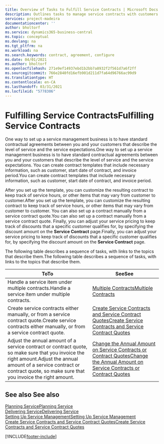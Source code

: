 ```yaml
---
title: Overview of Tasks to Fulfill Service Contracts | Microsoft Docs
description: Outlines tasks to manage service contracts with customers.
services: project-madeira
documentationcenter: ''
author: bholtorf
ms.service: dynamics365-business-central
ms.topic: conceptual
ms.devlang: na
ms.tgt_pltfrm: na
ms.workload: na
ms.search.keywords: contract, agreement, configure
ms.date: 04/01/2021
ms.author: bholtorf
ms.openlocfilehash: 271e9ef14937ebd1b2bb7a8932f2f561d7a6f2ff
ms.sourcegitcommit: 766e2840fd16efb901d211d7fa64d96766ac99d9
ms.translationtype: HT
ms.contentlocale: en-CA
ms.lasthandoff: 03/31/2021
ms.locfileid: "5778306"
---
```

# <a name="fulfilling-service-contracts"></a><span data-ttu-id="6e8cd-103">Fulfilling Service Contracts</span><span class="sxs-lookup"><span data-stu-id="6e8cd-103">Fulfilling Service Contracts</span></span> 
<span data-ttu-id="6e8cd-104">One way to set up a service management business is to have standard contractual agreements between you and your customers that describe the level of service and the service expectations.</span><span class="sxs-lookup"><span data-stu-id="6e8cd-104">One way to set up a service management business is to have standard contractual agreements between you and your customers that describe the level of service and the service expectations.</span></span> <span data-ttu-id="6e8cd-105">You can create contract templates that include necessary information, such as customer, start date of contract, and invoice period.</span><span class="sxs-lookup"><span data-stu-id="6e8cd-105">You can create contract templates that include necessary information, such as customer, start date of contract, and invoice period.</span></span>  
  
<span data-ttu-id="6e8cd-106">After you set up the template, you can customize the resulting contract to keep track of service hours, or other items that may vary from customer to customer.</span><span class="sxs-lookup"><span data-stu-id="6e8cd-106">After you set up the template, you can customize the resulting contract to keep track of service hours, or other items that may vary from customer to customer.</span></span> <span data-ttu-id="6e8cd-107">You can also set up a contract manually from a service contract quote.</span><span class="sxs-lookup"><span data-stu-id="6e8cd-107">You can also set up a contract manually from a service contract quote.</span></span> <span data-ttu-id="6e8cd-108">Finally, you can adjust your service pricing to keep track of discounts that a specific customer qualifies for, by specifying the discount amount on the **Service Contract** page.</span><span class="sxs-lookup"><span data-stu-id="6e8cd-108">Finally, you can adjust your service pricing to keep track of discounts that a specific customer qualifies for, by specifying the discount amount on the **Service Contract** page.</span></span>  

<span data-ttu-id="6e8cd-109">The following table describes a sequence of tasks, with links to the topics that describe them.</span><span class="sxs-lookup"><span data-stu-id="6e8cd-109">The following table describes a sequence of tasks, with links to the topics that describe them.</span></span>   
  
|<span data-ttu-id="6e8cd-110">**To**</span><span class="sxs-lookup"><span data-stu-id="6e8cd-110">**To**</span></span>|<span data-ttu-id="6e8cd-111">**See**</span><span class="sxs-lookup"><span data-stu-id="6e8cd-111">**See**</span></span>|  
|------------|-------------|  
|<span data-ttu-id="6e8cd-112">Handle a service item under multiple contracts.</span><span class="sxs-lookup"><span data-stu-id="6e8cd-112">Handle a service item under multiple contracts.</span></span> | [<span data-ttu-id="6e8cd-113">Multiple Contracts</span><span class="sxs-lookup"><span data-stu-id="6e8cd-113">Multiple Contracts</span></span>](service-multiple-contracts.md)|  
|<span data-ttu-id="6e8cd-114">Create service contracts either manually, or from a service contract quote.</span><span class="sxs-lookup"><span data-stu-id="6e8cd-114">Create service contracts either manually, or from a service contract quote.</span></span>| [<span data-ttu-id="6e8cd-115">Create Service Contracts and Service Contract Quotes</span><span class="sxs-lookup"><span data-stu-id="6e8cd-115">Create Service Contracts and Service Contract Quotes</span></span>](service-how-to-create-service-contracts-and-service-contract-quotes.md)|
|<span data-ttu-id="6e8cd-116">Adjust the annual amount of a service contract or contract quote, so make sure that you invoice the right amount.</span><span class="sxs-lookup"><span data-stu-id="6e8cd-116">Adjust the annual amount of a service contract or contract quote, so make sure that you invoice the right amount.</span></span>|[<span data-ttu-id="6e8cd-117">Change the Annual Amount on Service Contracts or Contract Quotes</span><span class="sxs-lookup"><span data-stu-id="6e8cd-117">Change the Annual Amount on Service Contracts or Contract Quotes</span></span>](service-how-to-change-the-annual-amount-on-service-contracts-or-contract-quotes.md)|

## <a name="see-also"></a><span data-ttu-id="6e8cd-118">See also </span><span class="sxs-lookup"><span data-stu-id="6e8cd-118">See also</span></span>
[<span data-ttu-id="6e8cd-119">Planning Service</span><span class="sxs-lookup"><span data-stu-id="6e8cd-119">Planning Service</span></span>](service-plan-service.md)  
[<span data-ttu-id="6e8cd-120">Delivering Service</span><span class="sxs-lookup"><span data-stu-id="6e8cd-120">Delivering Service</span></span>](service-deliver-service.md)  
[<span data-ttu-id="6e8cd-121">Setting Up Service Management</span><span class="sxs-lookup"><span data-stu-id="6e8cd-121">Setting Up Service Management</span></span>](service-setup-service.md)  
[<span data-ttu-id="6e8cd-122">Create Service Contracts and Service Contract Quotes</span><span class="sxs-lookup"><span data-stu-id="6e8cd-122">Create Service Contracts and Service Contract Quotes</span></span>](service-how-to-create-service-contracts-and-service-contract-quotes.md)  


[!INCLUDE[footer-include](includes/footer-banner.md)]